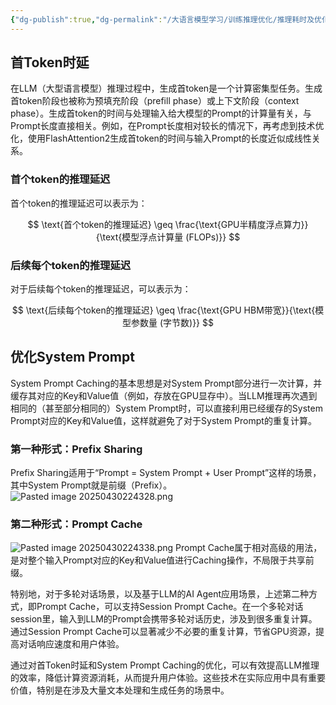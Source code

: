 ```yaml
---
{"dg-publish":true,"dg-permalink":"/大语言模型学习/训练推理优化/推理耗时及优化/首Token时延优化","dg-home":false,"dg-description":"在此输入笔记的描述","dg-hide":false,"dg-hide-title":false,"dg-show-backlinks":true,"dg-show-local-graph":true,"dg-show-inline-title":true,"dg-pinned":false,"dg-passphrase":"在此输入访问密码","dg-enable-mathjax":false,"dg-enable-mermaid":false,"dg-enable-uml":false,"dg-note-icon":0,"dg-enable-dataview":false,"tags":["NLP"],"permalink":"/大语言模型学习/训练推理优化/推理耗时及优化/首Token时延优化/","dgShowBacklinks":true,"dgShowLocalGraph":true,"dgShowInlineTitle":true,"dgPassFrontmatter":true,"noteIcon":0,"created":"2025-04-30T22:42:44.000+08:00","updated":"2025-05-06T10:29:38.000+08:00"}
---
```




## 首Token时延
在LLM（大型语言模型）推理过程中，生成首token是一个计算密集型任务。生成首token阶段也被称为预填充阶段（prefill phase）或上下文阶段（context phase）。生成首token的时间与处理输入给大模型的Prompt的计算量有关，与Prompt长度直接相关。例如，在Prompt长度相对较长的情况下，再考虑到技术优化，使用FlashAttention2生成首token的时间与输入Prompt的长度近似成线性关系。

### 首个token的推理延迟
首个token的推理延迟可以表示为：

$$
\text{首个token的推理延迟} \geq \frac{\text{GPU半精度浮点算力}}{\text{模型浮点计算量 (FLOPs)}}
$$


### 后续每个token的推理延迟
对于后续每个token的推理延迟，可以表示为：

$$
\text{后续每个token的推理延迟} \geq \frac{\text{GPU HBM带宽}}{\text{模型参数量 (字节数)}}
$$



## 优化System Prompt
System Prompt Caching的基本思想是对System Prompt部分进行一次计算，并缓存其对应的Key和Value值（例如，存放在GPU显存中）。当LLM推理再次遇到相同的（甚至部分相同的）System Prompt时，可以直接利用已经缓存的System Prompt对应的Key和Value值，这样就避免了对于System Prompt的重复计算。

### 第一种形式：Prefix Sharing
Prefix Sharing适用于“Prompt = System Prompt + User Prompt”这样的场景，其中System Prompt就是前缀（Prefix）。
![Pasted image 20250430224328.png](/img/user/%E9%99%84%E4%BB%B6/Pasted%20image%2020250430224328.png)


### 第二种形式：Prompt Cache
![Pasted image 20250430224338.png](/img/user/%E9%99%84%E4%BB%B6/Pasted%20image%2020250430224338.png)
Prompt Cache属于相对高级的用法，是对整个输入Prompt对应的Key和Value值进行Caching操作，不局限于共享前缀。

特别地，对于多轮对话场景，以及基于LLM的AI Agent应用场景，上述第二种方式，即Prompt Cache，可以支持Session Prompt Cache。在一个多轮对话session里，输入到LLM的Prompt会携带多轮对话历史，涉及到很多重复计算。通过Session Prompt Cache可以显著减少不必要的重复计算，节省GPU资源，提高对话响应速度和用户体验。

通过对首Token时延和System Prompt Caching的优化，可以有效提高LLM推理的效率，降低计算资源消耗，从而提升用户体验。这些技术在实际应用中具有重要价值，特别是在涉及大量文本处理和生成任务的场景中。
